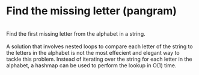 # Find the missing letter (pangram) 
<br/>
Find the first missing letter from the alphabet in a string. 
<br/><br/>
A solution that involves nested loops to compare each letter of the string to the letters in the alphabet is not the most effecient and elegant way to tackle this problem. Instead of iterating over the string for each letter in the alphabet, a hashmap can be used to perform the lookup in O(1) time.
